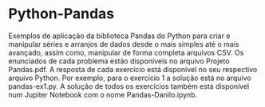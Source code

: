 # Python-Pandas
Exemplos de aplicação da biblioteca Pandas do Python para criar e manipular séries e arranjos de dados desde o mais simples até o mais avançado, assim como, manipular de forma completa arquivos CSV. 
Os enunciados de cada problema estão disponíveis no arquivo Projeto Pandas.pdf. 
A resposta de cada exercício está disponível no seu respectivo arquivo Python. Por exemplo, para o exercício 1 a solução está no arquivo pandas-ex1.py. A solução de todos os exercícios também está disponível num Jupiter Notebook com o nome Pandas-Danilo.ipynb. 

